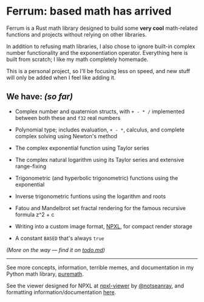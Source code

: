 # **Ferrum:** based math has arrived

Ferrum is a Rust math library designed to build some **very cool** math-related functions and projects without relying on other libraries.

In addition to refusing math libraries, I also chose to ignore built-in complex number functionality and the exponentiation operator. Everything here is built from scratch; I like my math completely homemade.

This is a personal project, so I'll be focusing less on speed,
and new stuff will only be added when I feel like adding it.

## **We have:** *(so far)*

- Complex number and quaternion structs, with `+ - * /` implemented between both these and `f32` real numbers

- Polynomial type; includes evaluation, `+ - *`, calculus, and complete complex solving using Newton's method

- The complex exponential function using Taylor series

- The complex natural logarithm using its Taylor series and extensive range-fixing

- Trigonometric (and hyperbolic trigonometric) functions using the exponential

- Inverse trigonometric funtions using the logarithm and roots

- Fatou and Mandelbrot set fractal rendering for the famous recursive formula z^2 + c

- Writing into a custom image format, [NPXL](https://github.com/nptnl/nxl), for compact render storage

- A constant `BASED` that's always `true`

*(More on the way — find it on
[todo.md](./todo.md))*

---

See more concepts, information, terrible memes, and documentation in my Python math library, [puremath](https://github.com/nptnl/puremath).

See the viewer designed for NPXL at
[npxl-viewer](https://github.com/notseanray/npxl-viewer) by
[@notseanray](https://github.com/notseanray),
and formatting information/documentation [here](https://github.com/nptnl/nxl).